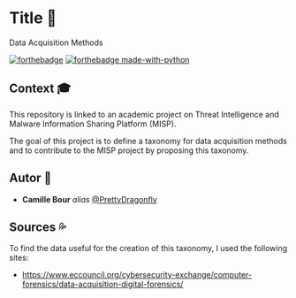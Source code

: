 # Title :floppy_disk:
Data Acquisition Methods

[![forthebadge](http://forthebadge.com/images/badges/built-with-love.svg)](http://forthebadge.com)
[![forthebadge made-with-python](http://ForTheBadge.com/images/badges/made-with-python.svg)](https://www.python.org/)

## Context :mortar_board:

This repository is linked to an academic project on Threat Intelligence and Malware Information Sharing Platform (MISP).

The goal of this project is to define a taxonomy for data acquisition methods and to contribute to the MISP project by proposing this taxonomy.

## Autor :bust_in_silhouette:

* **Camille Bour** _alias_ [@PrettyDragonfly](https://github.com/PrettyDragonfly)

## Sources :sweat_drops:

To find the data useful for the creation of this taxonomy, I used the following sites:
* https://www.eccouncil.org/cybersecurity-exchange/computer-forensics/data-acquisition-digital-forensics/
